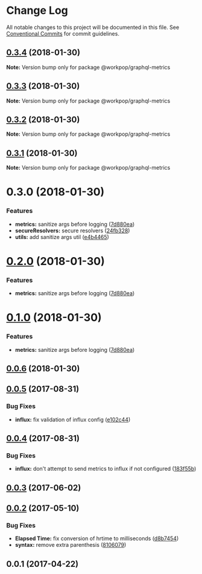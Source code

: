 # Change Log

All notable changes to this project will be documented in this file.
See [Conventional Commits](https://conventionalcommits.org) for commit guidelines.

<a name="0.3.4"></a>
## [0.3.4](https://github.com/Workpop/graphql-utils/compare/@workpop/graphql-metrics@0.3.3...@workpop/graphql-metrics@0.3.4) (2018-01-30)




**Note:** Version bump only for package @workpop/graphql-metrics

<a name="0.3.3"></a>
## [0.3.3](https://github.com/Workpop/graphql-utils/compare/@workpop/graphql-metrics@0.3.2...@workpop/graphql-metrics@0.3.3) (2018-01-30)




**Note:** Version bump only for package @workpop/graphql-metrics

<a name="0.3.2"></a>
## [0.3.2](https://github.com/Workpop/graphql-utils/compare/@workpop/graphql-metrics@0.3.1...@workpop/graphql-metrics@0.3.2) (2018-01-30)




**Note:** Version bump only for package @workpop/graphql-metrics

<a name="0.3.1"></a>
## [0.3.1](https://github.com/Workpop/graphql-utils/compare/@workpop/graphql-metrics@0.3.0...@workpop/graphql-metrics@0.3.1) (2018-01-30)




**Note:** Version bump only for package @workpop/graphql-metrics

<a name="0.3.0"></a>
# 0.3.0 (2018-01-30)


### Features

* **metrics:** sanitize args before logging ([7d880ea](https://github.com/Workpop/graphql-utils/commit/7d880ea))
* **secureResolvers:** secure resolvers ([24fb328](https://github.com/Workpop/graphql-utils/commit/24fb328))
* **utils:** add sanitize args util ([e4b4465](https://github.com/Workpop/graphql-utils/commit/e4b4465))




<a name="0.2.0"></a>
# [0.2.0](https://github.com/Workpop/graphql-utils/compare/v0.0.6...v0.2.0) (2018-01-30)


### Features

* **metrics:** sanitize args before logging ([7d880ea](https://github.com/Workpop/graphql-utils/commit/7d880ea))



<a name="0.1.0"></a>
# [0.1.0](https://github.com/Workpop/graphql-utils/compare/v0.0.6...v0.1.0) (2018-01-30)


### Features

* **metrics:** sanitize args before logging ([7d880ea](https://github.com/Workpop/graphql-utils/commit/7d880ea))



<a name="0.0.6"></a>
## [0.0.6](https://github.com/Workpop/graphql-utils/compare/v0.2.0...v0.0.6) (2018-01-30)



<a name="0.0.5"></a>
## [0.0.5](https://github.com/Workpop/graphql-metrics/compare/v0.0.4...v0.0.5) (2017-08-31)


### Bug Fixes

* **influx:** fix validation of influx config ([e102c44](https://github.com/Workpop/graphql-metrics/commit/e102c44))



<a name="0.0.4"></a>
## [0.0.4](https://github.com/Workpop/graphql-metrics/compare/v0.0.3...v0.0.4) (2017-08-31)


### Bug Fixes

* **influx:** don't attempt to send metrics to influx if not configured ([183f55b](https://github.com/Workpop/graphql-metrics/commit/183f55b))



<a name="0.0.3"></a>
## [0.0.3](https://github.com/Workpop/graphql-metrics/compare/v0.0.2...v0.0.3) (2017-06-02)



<a name="0.0.2"></a>
## [0.0.2](https://github.com/Workpop/graphql-metrics/compare/v0.0.1...v0.0.2) (2017-05-10)


### Bug Fixes

* **Elapsed Time:** fix conversion of hrtime to milliseconds ([d8b7454](https://github.com/Workpop/graphql-metrics/commit/d8b7454))
* **syntax:** remove extra parenthesis ([8106079](https://github.com/Workpop/graphql-metrics/commit/8106079))



<a name="0.0.1"></a>
## 0.0.1 (2017-04-22)
